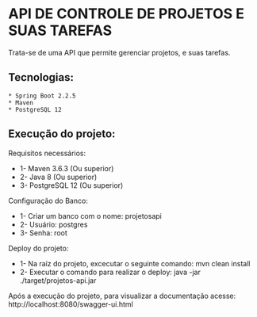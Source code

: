 API DE CONTROLE DE PROJETOS E SUAS TAREFAS
================
Trata-se de uma API que permite gerenciar projetos, e suas tarefas.

Tecnologias:
-------------
    * Spring Boot 2.2.5
    * Maven
    * PostgreSQL 12


Execução do projeto:
-------------

Requisitos necessários:
* 1- Maven 3.6.3 (Ou superior)
* 2- Java 8 (Ou superior)
* 3- PostgreSQL 12 (Ou superior)

Configuração do Banco:
* 1- Criar um banco com o nome: projetosapi
* 2- Usuário: postgres
* 3- Senha: root

Deploy do projeto:
* 1- Na raíz do projeto, excecutar o seguinte comando: mvn clean install
* 2- Executar o comando para realizar o deploy: java -jar ./target/projetos-api.jar

Após a execução do projeto, para visualizar a documentação acesse: http://localhost:8080/swagger-ui.html

